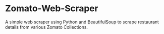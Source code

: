 # Zomato-Web-Scraper
A simple web scraper using Python and BeautifulSoup to scrape restaurant details from various Zomato Collections.
